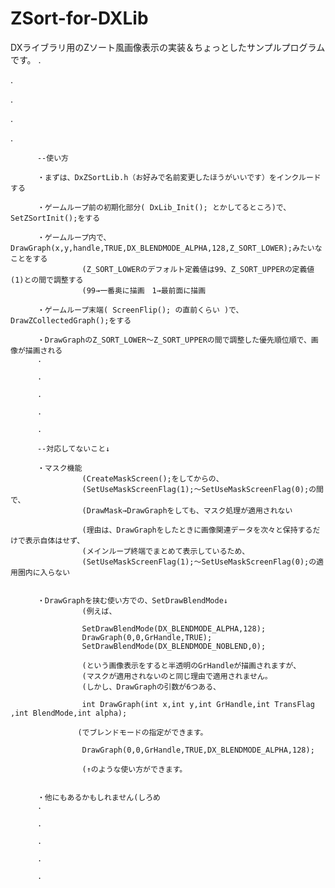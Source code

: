 ZSort-for-DXLib
===============

DXライブラリ用のZソート風画像表示の実装＆ちょっとしたサンプルプログラムです。
.

.

.

.

.


          
          
          
          
          --使い方
          
          ・まずは、DxZSortLib.h（お好みで名前変更したほうがいいです）をインクルードする
          
          ・ゲームループ前の初期化部分( DxLib_Init(); とかしてるところ)で、SetZSortInit();をする
          
          ・ゲームループ内で、DrawGraph(x,y,handle,TRUE,DX_BLENDMODE_ALPHA,128,Z_SORT_LOWER);みたいなことをする
                    (Z_SORT_LOWERのデフォルト定義値は99、Z_SORT_UPPERの定義値(1)との間で調整する
                    (99→一番奥に描画　1→最前面に描画
                    
          ・ゲームループ末端( ScreenFlip(); の直前くらい )で、DrawZCollectedGraph();をする
          
          ・DrawGraphのZ_SORT_LOWER～Z_SORT_UPPERの間で調整した優先順位順で、画像が描画される
          .
          
          .
          
          .
          
          .
          
          .
          
          --対応してないこと↓
          
          ・マスク機能
                    (CreateMaskScreen();をしてからの、
                    (SetUseMaskScreenFlag(1);～SetUseMaskScreenFlag(0);の間で、
					(DrawMask→DrawGraphをしても、マスク処理が適用されない
					
                    (理由は、DrawGraphをしたときに画像関連データを次々と保持するだけで表示自体はせず、
                    (メインループ終端でまとめて表示しているため、
                    (SetUseMaskScreenFlag(1);～SetUseMaskScreenFlag(0);の適用圏内に入らない
                    
                    
          ・DrawGraphを挟む使い方での、SetDrawBlendMode↓
                    (例えば、
                    
                    SetDrawBlendMode(DX_BLENDMODE_ALPHA,128);
                    DrawGraph(0,0,GrHandle,TRUE);
                    SetDrawBlendMode(DX_BLENDMODE_NOBLEND,0);
                    
                    (という画像表示をすると半透明のGrHandleが描画されますが、
					(マスクが適用されないのと同じ理由で適用されません。
                    (しかし、DrawGraphの引数が6つある、
                    
                    int DrawGraph(int x,int y,int GrHandle,int TransFlag ,int BlendMode,int alpha);
                    
                   (でブレンドモードの指定ができます。
                    
                    DrawGraph(0,0,GrHandle,TRUE,DX_BLENDMODE_ALPHA,128);
                    
                    (↑のような使い方ができます。
                    
                    
          ・他にもあるかもしれません(しろめ
          .
          
          .
          
          .
          
          .
          
          .
          
          
          
